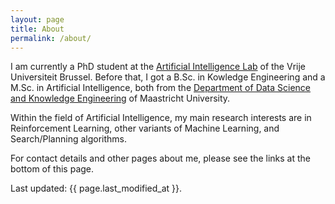 ```yaml
---
layout: page
title: About
permalink: /about/
---
```


I am currently a PhD student at the [Artificial Intelligence Lab](https://ai.vub.ac.be/) of the Vrije Universiteit Brussel. Before that, I got a B.Sc. in 
Kowledge Engineering and a M.Sc. in Artificial Intelligence, both from the 
[Department of Data Science and Knowledge Engineering](https://www.maastrichtuniversity.nl/about-um/faculties/humanities-and-sciences/department-data-science-knowledge-engineering)
of Maastricht University.

Within the field of Artificial Intelligence, my main research interests are in Reinforcement Learning, other variants of Machine Learning, and Search/Planning algorithms.

For contact details and other pages about me, please see the links at the bottom of this page.

Last updated: {{ page.last_modified_at }}.